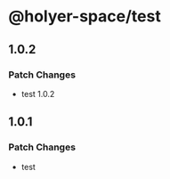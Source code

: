 # @holyer-space/test

## 1.0.2

### Patch Changes

- test 1.0.2

## 1.0.1

### Patch Changes

- test
